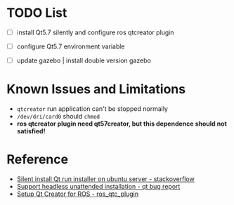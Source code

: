 # TODO List
- [ ] install Qt5.7 silently and configure ros qtcreator plugin
- [ ] configure Qt5.7 environment variable
- [ ] update gazebo | install double version gazebo


# Known Issues and Limitations
- `qtcreator` run application can't be stopped normally
- `/dev/dri/card0` should `chmod`
- **ros qtcreator plugin  need qt57creator, but this dependence should not satisfied!**


# Reference
- [Silent install Qt run installer on ubuntu server -  stackoverflow](http://stackoverflow.com/questions/25105269/silent-install-qt-run-installer-on-ubuntu-server)
- [Support headless unattended installation -  qt bug report](https://bugreports.qt.io/browse/QTIFW-166)
- [Setup Qt Creator for ROS - ros_qtc_plugin](https://github.com/ros-industrial/ros_qtc_plugin/wiki/3.-Setup-Qt-Creator-for-ROS#section3.1)
